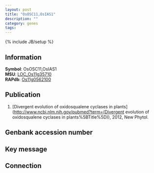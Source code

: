 ```yaml
---
layout: post
title: "OsOSC11,OsIAS1"
description: ""
category: genes
tags: 
---
```

{% include JB/setup %}

## Information
__Symbol__: OsOSC11,OsIAS1  
__MSU__: [LOC_Os11g35710](http://rice.plantbiology.msu.edu/cgi-bin/ORF_infopage.cgi?orf=LOC_Os11g35710)  
__RAPdb__: [Os11g0562100](http://rapdb.dna.affrc.go.jp/viewer/gbrowse_details/irgsp1?name=Os11g0562100)  

## Publication
1. [Divergent evolution of oxidosqualene cyclases in plants](http://www.ncbi.nlm.nih.gov/pubmed?term=(Divergent evolution of oxidosqualene cyclases in plants%5BTitle%5D)), 2012, New Phytol.

## Genbank accession number

## Key message

## Connection


